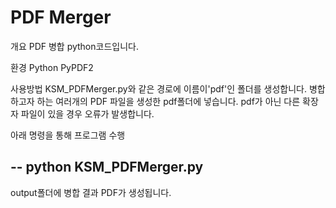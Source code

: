 # PDF Merger

개요
 PDF 병합 python코드입니다.

환경
 Python
 PyPDF2 
 
사용방법
 KSM_PDFMerger.py와 같은 경로에 이름이'pdf'인 폴더를 생성합니다.
 병합하고자 하는 여러개의 PDF 파일을 생성한 pdf폴더에 넣습니다. 
 pdf가 아닌 다른 확장자 파일이 있을 경우 오류가 발생합니다.
 
 아래 명령을 통해 프로그램 수행
 
 --
 python KSM_PDFMerger.py
 --
 
 output폴더에 병합 결과 PDF가 생성됩니다.
